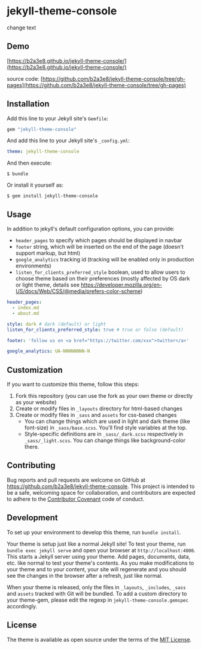 # jekyll-theme-console

change text

## Demo

[https://b2a3e8.github.io/jekyll-theme-console/](https://b2a3e8.github.io/jekyll-theme-console/)

source code: [https://github.com/b2a3e8/jekyll-theme-console/tree/gh-pages](https://github.com/b2a3e8/jekyll-theme-console/tree/gh-pages)


## Installation

Add this line to your Jekyll site's `Gemfile`:

```ruby
gem "jekyll-theme-console"
```

And add this line to your Jekyll site's `_config.yml`:

```yaml
theme: jekyll-theme-console
```

And then execute:

    $ bundle

Or install it yourself as:

    $ gem install jekyll-theme-console

## Usage

In addition to jekyll's default configuration options, you can provide:
- `header_pages` to specify which pages should be displayed in navbar
- `footer` string, which will be inserted on the end of the page (doesn't support markup, but html)
- `google_analytics` tracking id (tracking will be enabled only in production environments)
- `listen_for_clients_preferred_style` boolean, used to allow users to choose theme based on their preferences (mostly affected by OS dark or light theme, details see https://developer.mozilla.org/en-US/docs/Web/CSS/@media/prefers-color-scheme)

```yaml
header_pages:
  - index.md
  - about.md

style: dark # dark (default) or light
listen_for_clients_preferred_style: true # true or false (default)

footer: 'follow us on <a href="https://twitter.com/xxx">twitter</a>'

google_analytics: UA-NNNNNNNN-N
```

## Customization

If you want to customize this theme, follow this steps:
1. Fork this repository (you can use the fork as your own theme or directly as your website)
2. Create or modify files in `_layouts` directory for html-based changes
3. Create or modify files in `_sass` and `assets` for css-based changes
   - You can change things which are used in light and dark theme (like font-size) in `_sass/base.scss`. You'll find style variables at the top.
   - Style-specific definitions are in `_sass/_dark.scss` respectively in `_sass/_light.scss`. You can change things like background-color there.

## Contributing

Bug reports and pull requests are welcome on GitHub at https://github.com/b2a3e8/jekyll-theme-console. This project is intended to be a safe, welcoming space for collaboration, and contributors are expected to adhere to the [Contributor Covenant](http://contributor-covenant.org) code of conduct.

## Development

To set up your environment to develop this theme, run `bundle install`.

Your theme is setup just like a normal Jekyll site! To test your theme, run `bundle exec jekyll serve` and open your browser at `http://localhost:4000`. This starts a Jekyll server using your theme. Add pages, documents, data, etc. like normal to test your theme's contents. As you make modifications to your theme and to your content, your site will regenerate and you should see the changes in the browser after a refresh, just like normal.

When your theme is released, only the files in `_layouts`, `_includes`, `_sass` and `assets` tracked with Git will be bundled.
To add a custom directory to your theme-gem, please edit the regexp in `jekyll-theme-console.gemspec` accordingly.

## License

The theme is available as open source under the terms of the [MIT License](https://opensource.org/licenses/MIT).
